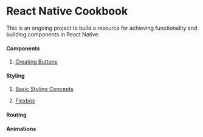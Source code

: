 # React Native Cookbook

This is an ongoing project to build a resource for achieving functionality and building components in React Native

#### Components

1. [Creating Buttons](https://github.com/dabit3/react-native-cookbook/blob/master/Buttons.md)

#### Styling

1. [Basic Styling Concepts](https://github.com/dabit3/react-native-cookbook/blob/master/Styling.md)

2. [Flexbox](https://github.com/dabit3/react-native-cookbook/blob/master/Flexbox.md)

#### Routing

#### Animations
